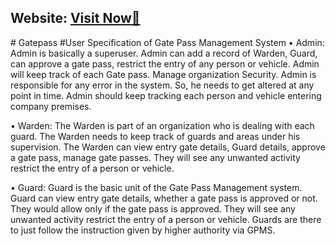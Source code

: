 <h2> Website: 
<a href="https://pandeymilind.github.io/Gatepass/">Visit Now🚀</a>
</h2> 
# Gatepass
#User Specification of Gate Pass Management System
• Admin:
Admin is basically a superuser. Admin can add a record of Warden, Guard, can approve a gate pass, restrict the entry of any person or vehicle. Admin will keep track of each Gate pass. Manage organization Security. Admin is responsible for any error in the system. So, he needs to get altered at any point in time. Admin should keep tracking each person and vehicle entering company premises.

• Warden:
The Warden is part of an organization who is dealing with each guard. The Warden needs to keep track of guards and areas under his supervision. The Warden can view entry gate details, Guard details, approve a gate pass, manage gate passes. They will see any unwanted activity restrict the entry of a person or vehicle.

• Guard:
Guard is the basic unit of the Gate Pass Management system. Guard can view entry gate details, whether a gate pass is approved or not. They would allow only if the gate pass is approved. They will see any unwanted activity restrict the entry of a person or vehicle. Guards are there to just follow the instruction given by higher authority via GPMS.

